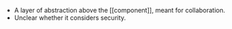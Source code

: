 - A layer of abstraction above the [[component]], meant for collaboration.
- Unclear whether it considers security.
